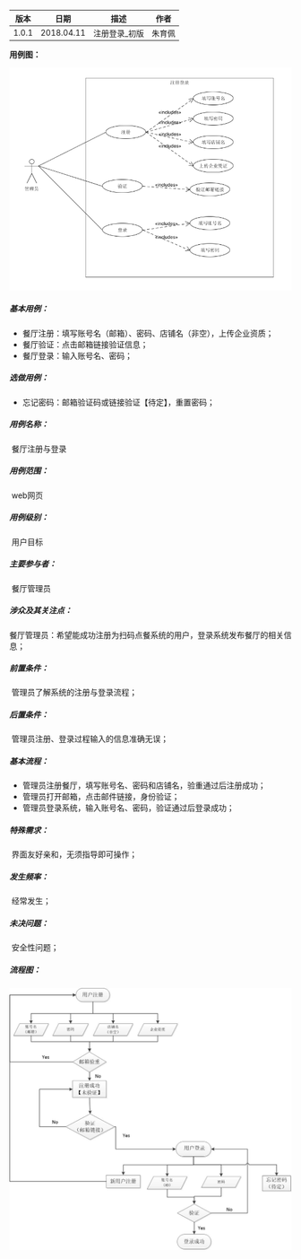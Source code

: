 | 版本  | 日期       | 描述          | 作者   |
| ----- | ---------- | ------------- | ------ |
| 1.0.1 | 2018.04.11 | 注册登录_初版 | 朱育佩 |

**用例图：**

![注册登录用例图](img_use_case/register_login.png)

##### 基本用例：

- 餐厅注册：填写账号名（邮箱）、密码、店铺名（非空），上传企业资质；
- 餐厅验证：点击邮箱链接验证信息；
- 餐厅登录：输入账号名、密码；

##### 选做用例：

- 忘记密码：邮箱验证码或链接验证【待定】，重置密码；

##### 用例名称：

​	餐厅注册与登录

##### 用例范围：

​	web网页

##### 用例级别：

​	用户目标

##### 主要参与者：

​	餐厅管理员

##### 涉众及其关注点：

​	餐厅管理员：希望能成功注册为扫码点餐系统的用户，登录系统发布餐厅的相关信息；

##### 前置条件：

​	管理员了解系统的注册与登录流程；

##### 后置条件：

​	管理员注册、登录过程输入的信息准确无误；

##### 基本流程：

- 管理员注册餐厅，填写账号名、密码和店铺名，验重通过后注册成功；
- 管理员打开邮箱，点击邮件链接，身份验证；
- 管理员登录系统，输入账号名、密码，验证通过后登录成功；

##### 特殊需求：

​	界面友好亲和，无须指导即可操作；

##### 发生频率：

​	经常发生；

##### 未决问题：

​	安全性问题；

##### 流程图：

![注册登录流程图](img_activity/register_login_fc.jpg)